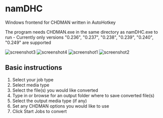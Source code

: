 # namDHC
Windows frontend for CHDMAN written in AutoHotkey

The program needs CHDMAN.exe in the same directory as namDHC.exe to run - Currently only versions "0.236", "0.237", "0.238", "0.239", "0.240", "0.249" are supported

![screenshot3](https://user-images.githubusercontent.com/4080439/159406926-ed97a23e-f1a6-49ff-8ddc-6fcc3fda4490.png)
![screenshot4](https://user-images.githubusercontent.com/4080439/159406927-99a2207a-d32d-4034-9d1d-d819fb5da533.png)
![screenshot1](https://user-images.githubusercontent.com/4080439/159406928-450a448f-eb06-4d6b-a3ce-a393d4e28b80.png)
![screenshot2](https://user-images.githubusercontent.com/4080439/159406929-5de2bd22-c6fb-4e98-afc3-46c1093d091d.png)


Basic instructions
-------------------
1. Select your job type
2. Select media type
3. Select the file(s) you would like converted
4. Type in or browse for an output folder where to save converted file(s)
5. Select the output media type (if any)
6. Set any CHDMAN options you would like to use
7. Click Start Jobs to convert
